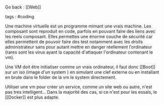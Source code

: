 Go back : [[Web]]

tags : #coding 

Une machine virtuelle est un programme mimant une vrais machine. Les composant sont reproduit en code, parfois en pouvant faire des liens avec les reels composant. Elles permettes une énorme couche de sécurité car elles permettent de pouvoir faire des test notamment avec les droits administrateur sans pour autant mettre en danger réellement l'ordinateur (rares sont les virus ayant la capacité d'attaquer l'ordinateur contenant le vm).

Une VM doit être initialiser comme un vrais ordinateur, il faut donc [[Boot]] sur un iso (image d'un system ) en simulant une clef externe ou en installant en brute dans le folder de la vm le system directement.

Utiliser une vm pour créer un service, comme un site web ou autre, n'est pas tres intelligent... Dans la majorité des cas, si ce n'est pour les essais, le [[Docker]] est plus adapte.
